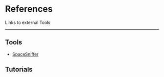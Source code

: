 # References

Links to external Tools

***

## Tools

* [SpaceSniffer](http://www.uderzo.it/main_products/space_sniffer/index.html)

## Tutorials

